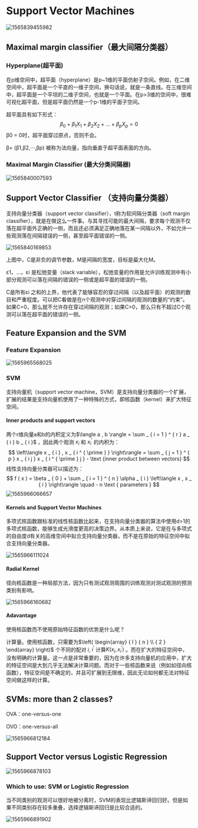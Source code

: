 # Support Vector Machines

![1565839455982](assets/1565839455982.png)

## Maximal margin classifier（最大间隔分类器）

### Hyperplane(超平面)

在p维空间中，超平面（hyperplane）是p~1维的平面仿射子空间。例如，在二维空间中，超平面是一个平直的一维子空间，换句话说，就是一条直线。在三维空间中，超平面是一个平坦的二维子空间，也就是一个平面。在p>3维的空间中，很难可视化超平面，但是超平面仍然是一个p-1维的平面子空间。

超平面具有如下形式：
$$
\beta _ { 0 } + \beta _ { 1 } X _ { 1 } + \beta _ { 2 } X _ { 2 } + \ldots + \beta _ { p } X _ { p } = 0
$$
β0 = 0时，超平面穿过原点，否则不会。

β= (β1,β2,···,βp) 被称为法向量，指向垂直于超平面表面的方向。

### Maximal Margin Classifier (最大分类间隔器)



![1565840007593](assets/1565840007593.png)



## Support Vector Classifier （支持向量分类器）

支持向量分类器（support vector classifier），t称为软间隔分类器（soft margin classifier），就是在做这么一件事。与其寻找可能的最大间隔，要求每个观测不仅落在超平面外正确的一侧，而且还必须满足正确地落在某一间隔以外，不如允许一些观测落在间隔错误的一侧，甚至超平面错误的一侧。

![1565840169853](assets/1565840169853.png)

上图中，C是非负的调节参数，M是间隔的宽度，目标是最大化M。

ε1，...，εi 是松弛变量（slack variable），松弛变量的作用是允许训练观测中有小部分观测可以落在间隔的错误的一侧或是超平面的错误的一侧。

C是所有εi 之和的上界，他代表了能够容忍的穿过间隔（以及超平面）的观测的数目和严重程度。可以把C看做是在n个观测中对穿过间隔的观测的数量的“约束”。如果C=0，那么就不允许存在穿过间隔的观测；如果C>0，那么只有不超过C个观测可以落在超平面的错误的一侧。



## Feature Expansion and the SVM

### Feature Expansion

![1565965568025](assets/1565965568025.png)



### SVM

支持向量机（support vector machine，SVM）是支持向量分类器的一个扩展，扩展的结果是支持向量机使用了一种特殊的方式，即核函数（kernel）来扩大特征空间。

#### Inner products and support vectors

两个r维向量a和b的内积定义为$\langle a , b \rangle = \sum _ { i = 1 } ^ { r } a _ { i } b _ { i }$ ，因此两个观测 $x_i$ 和 $x^{\prime}_i$ 的内积为：
$$
\left\langle x _ { i } , x _ { i ^ { \prime } } \right\rangle = \sum _ { j = 1 } ^ { p } x _ { i j } x _ { i ^ { \prime } j } - \text {inner product between vectors}
$$
线性支持向量分类器可以描述为：
$$
f ( x ) = \beta _ { 0 } + \sum _ { i = 1 } ^ { n } \alpha _ { i } \left\langle x , x _ { i } \right\rangle \quad - n \text { parameters }
$$
![1565966066657](assets/1565966066657.png)



#### Kernels and Support Vector Machines

多项式核函数跟标准的线性核函数比起来，在支持向量分类器的算法中使用d>1的多项式核函数，能够生成光滑度更高的决策边界。从本质上来说，它是在与多项式的自由度d有关的高维空间中拟合支持向量分类器，而不是在原始的特征空间中拟合支持向量分类器。

![1565966111024](assets/1565966111024.png)

#### Radial Kernel

径向核函数是一种局部方法，因为只有测试观测周围的训练观测对测试观测的预测类别有影响。

![1565966160682](assets/1565966160682.png)



#### Adavantage

使用核函数而不使用原始特征函数的优势是什么呢？

计算量。使用核函数，只需要为$\left( \begin{array} { l } { n } \\ { 2 } \end{array} \right)$ 个不同的配对 $i$, $i^{\prime}$ 计算$K \left( x _ { i } , x _ { i } ^ { \prime } \right)$ 。而在扩大的特征空间中，没有明确的计算量。这一点是非常重要的，因为在许多支持向量机的应用中，扩大的特征空间是大到几乎无法解决计算问题。而对于一些核函数来说（例如如径向核函数），特征空间是不确定的，并且可扩展到无限维，因此无论如何都无法对特征空间做这样的计算。



## SVMs:  more than 2 classes?

OVA：one-versus-one

OVO：one-versus-all

![1565966812184](assets/1565966812184.png)



## Support Vector versus Logistic Regression

![1565966878103](assets/1565966878103.png)

### Which to use:  SVM or Logistic Regression

当不同类别的观测可以很好地被分离时，SVM的表现比逻辑斯谛回归好。但是如果不同类别存在较多重叠，选择逻辑斯谛回归是比较合适的。

![1565966891902](assets/1565966891902.png)